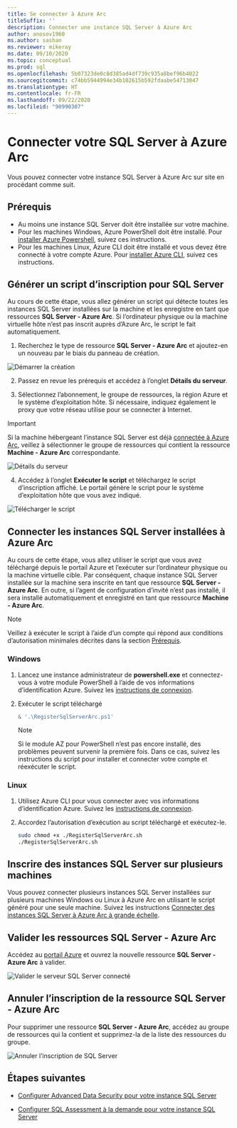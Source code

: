 ```yaml
---
title: Se connecter à Azure Arc
titleSuffix: ''
description: Connecter une instance SQL Server à Azure Arc
author: anosov1960
ms.author: sashan
ms.reviewer: mikeray
ms.date: 09/10/2020
ms.topic: conceptual
ms.prod: sql
ms.openlocfilehash: 5b07323de0c8d385ad4df739c935a8bef96b4022
ms.sourcegitcommit: c74bb5944994e34b102615b592fdaabe54713047
ms.translationtype: HT
ms.contentlocale: fr-FR
ms.lasthandoff: 09/22/2020
ms.locfileid: "90990307"
---
```

# <a name="connect-your-sql-server-to-azure-arc"></a>Connecter votre SQL Server à Azure Arc

Vous pouvez connecter votre instance SQL Server à Azure Arc sur site en procédant comme suit.

## <a name="prerequisites"></a>Prérequis

* Au moins une instance SQL Server doit être installée sur votre machine.
* Pour les machines Windows, Azure PowerShell doit être installé. Pour [installer Azure Powershell](https://docs.microsoft.com/powershell/azure/install-az-ps), suivez ces instructions.
* Pour les machines Linux, Azure CLI doit être installé et vous devez être connecté à votre compte Azure. Pour [installer Azure CLI](/cli/azure/install-azure-cli-apt), suivez ces instructions.


## <a name="generate-a-registration-script-for-sql-server"></a>Générer un script d’inscription pour SQL Server

Au cours de cette étape, vous allez générer un script qui détecte toutes les instances SQL Server installées sur la machine et les enregistre en tant que ressources __SQL Server - Azure Arc__. Si l’ordinateur physique ou la machine virtuelle hôte n’est pas inscrit auprès d’Azure Arc, le script le fait automatiquement.

1. Recherchez le type de ressource __SQL Server - Azure Arc__ et ajoutez-en un nouveau par le biais du panneau de création.

![Démarrer la création](media/join/start-creation-of-sql-server-azure-arc-resource.png)
    
2. Passez en revue les prérequis et accédez à l’onglet **Détails du serveur**.  

3. Sélectionnez l’abonnement, le groupe de ressources, la région Azure et le système d’exploitation hôte. Si nécessaire, indiquez également le proxy que votre réseau utilise pour se connecter à Internet.

> [!IMPORTANT]
> Si la machine hébergeant l’instance SQL Server est déjà [connectée à Azure Arc](https://docs.microsoft.com/azure/azure-arc/servers/onboard-portal), veillez à sélectionner le groupe de ressources qui contient la ressource __Machine - Azure Arc__ correspondante.

![Détails du serveur](media/join/server-details-sql-server-azure-arc.png)

4. Accédez à l’onglet **Exécuter le script** et téléchargez le script d’inscription affiché. Le portail génère le script pour le système d’exploitation hôte que vous avez indiqué.

![Télécharger le script](media/join/download-script-sql-server-azure-arc.png)

## <a name="connect-the-installed-sql-server-instances-to-azure-arc"></a>Connecter les instances SQL Server installées à Azure Arc

Au cours de cette étape, vous allez utiliser le script que vous avez téléchargé depuis le portail Azure et l’exécuter sur l’ordinateur physique ou la machine virtuelle cible. Par conséquent, chaque instance SQL Server installée sur la machine sera inscrite en tant que ressource __SQL Server - Azure Arc__. En outre, si l’agent de configuration d’invité n’est pas installé, il sera installé automatiquement et enregistré en tant que ressource __Machine - Azure Arc__.

> [!NOTE]
> Veillez à exécuter le script à l’aide d’un compte qui répond aux conditions d’autorisation minimales décrites dans la section [Prérequis](overview.md#prerequisites).

### <a name="windows"></a>Windows

1. Lancez une instance administrateur de __powershell.exe__ et connectez-vous à votre module PowerShell à l’aide de vos informations d’identification Azure. Suivez les [instructions de connexion](https://docs.microsoft.com/powershell/azure/install-az-ps#sign-in).

2. Exécuter le script téléchargé

   ```powershell
   & '.\RegisterSqlServerArc.ps1'
   ```

   > [!NOTE]
   > Si le module AZ pour PowerShell n’est pas encore installé, des problèmes peuvent survenir la première fois. Dans ce cas, suivez les instructions du script pour installer et connecter votre compte et réexécuter le script.

### <a name="linux"></a>Linux

1. Utilisez Azure CLI pour vous connecter avec vos informations d’identification Azure. Suivez les [instructions de connexion](https://docs.microsoft.com/cli/azure/authenticate-azure-cli).

2. Accordez l’autorisation d’exécution au script téléchargé et exécutez-le.

   ```bash
   sudo chmod +x ./RegisterSqlServerArc.sh
   ./RegisterSqlServerArc.sh
   ```

## <a name="register-sql-server-instances-on-multiple-machines"></a>Inscrire des instances SQL Server sur plusieurs machines

Vous pouvez connecter plusieurs instances SQL Server installées sur plusieurs machines Windows ou Linux à Azure Arc en utilisant le script généré pour une seule machine. Suivez les instructions [Connecter des instances SQL Server à Azure Arc à grande échelle](connect-at-scale.md).

## <a name="validate-the-sql-server---azure-arc-resources"></a>Valider les ressources SQL Server - Azure Arc

Accédez au [portail Azure](https://ms.portal.azure.com/#home) et ouvrez la nouvelle ressource __SQL Server - Azure Arc__ à valider.

![Valider le serveur SQL Server connecté ](media/join/validate-sql-server-azure-arc.png)

## <a name="un-register-the-sql-server---azure-arc-resources"></a>Annuler l’inscription de la ressource SQL Server - Azure Arc

Pour supprimer une ressource __SQL Server - Azure Arc__, accédez au groupe de ressources qui la contient et supprimez-la de la liste des ressources du groupe.

![Annuler l’inscription de SQL Server](media/join/delete-sql-server-azure-arc.png)

## <a name="next-steps"></a>Étapes suivantes

* [Configurer Advanced Data Security pour votre instance SQL Server](configure-advanced-data-security.md)

* [Configurer SQL Assessment à la demande pour votre instance SQL Server](assess.md)
